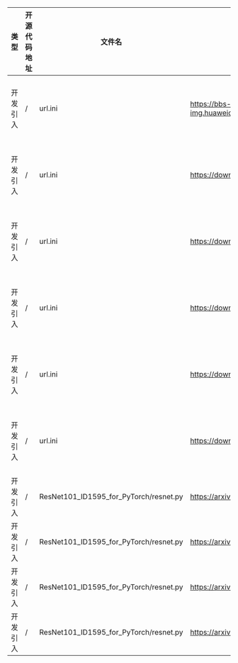 | 类型     | 开源代码地址                                                       | 文件名                                          | 公网IP地址/公网URL地址/域名/邮箱地址 | 用途说明 |
|--------|--------------------------------------------------------------|----------------------------------------------|------------------------|----|
| 开发引入 | / | url.ini | https://bbs-img.huaweicloud.com/blogs/img/thumb/1591951315139_8989_1363.png | 下载测试图片 |
| 开发引入 | / | url.ini | https://download.pytorch.org/models/resnet18-5c106cde.pth | 下载权重文件 |
| 开发引入 | / | url.ini | https://download.pytorch.org/models/resnet34-333f7ec4.pth | 下载权重文件 |
| 开发引入 | / | url.ini | https://download.pytorch.org/models/resnet50-19c8e357.pth | 下载权重文件 |
| 开发引入 | / | url.ini | https://download.pytorch.org/models/resnet101-5d3b4d8f.pth | 下载权重文件 |
| 开发引入 | / | url.ini | https://download.pytorch.org/models/resnet152-b121ed2d.pth | 下载权重文件 |
| 开发引入 | / | ResNet101_ID1595_for_PyTorch/resnet.py | https://arxiv.org/pdf/1605.07146.pdf | 论文地址 |
| 开发引入 | / | ResNet101_ID1595_for_PyTorch/resnet.py | https://arxiv.org/pdf/1611.05431.pdf | 论文地址 |
| 开发引入 | / | ResNet101_ID1595_for_PyTorch/resnet.py | https://arxiv.org/abs/1706.02677 | 论文地址 |
| 开发引入 | / | ResNet101_ID1595_for_PyTorch/resnet.py | https://arxiv.org/pdf/1512.03385.pdf | 论文地址 |
